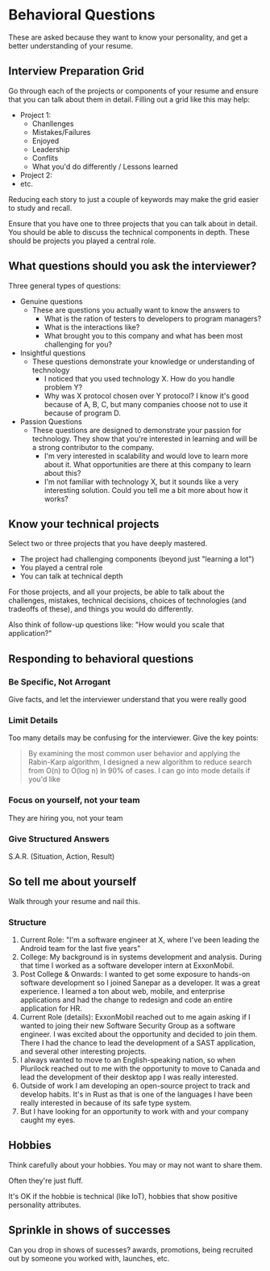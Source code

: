 # Behavioral Questions

These are asked because they want to know your personality, and get a better understanding of
your resume.

## Interview Preparation Grid

Go through each of the projects or components of your resume and ensure that you can talk about them in detail. Filling out a grid like this may help:

* Project 1:
  * Chanllenges
  * Mistakes/Failures
  * Enjoyed
  * Leadership
  * Conflits
  * What you'd do differently / Lessons learned
* Project 2:
* etc.

Reducing each story to just a couple of keywords may make the grid easier to study and recall.

Ensure that you have one to three projects that you can talk about in detail. You should be able to discuss the technical components in depth. These should be projects you played a central role.

## What questions should you ask the interviewer?

Three general types of questions:

* Genuine questions
  * These are questions you actually want to know the answers to
    * What is the ration of testers to developers to program managers?
    * What is the interactions like?
    * What brought you to this company and what has been most challenging for you?
* Insightful questions
  * These questions demonstrate your knowledge or understanding of technology
    * I noticed that you used technology X. How do you handle problem Y?
    * Why was X protocol chosen over Y protocol? I know it's good because of A, B, C, but many companies choose not to use it because of program D.
* Passion Questions
  * These questions are designed to demonstrate your passion for technology. They show that you're interested in learning and will be a strong contributor to the company.
    * I'm very interested in scalability and would love to learn more about it. What opportunities are there at this company to learn about this?
    * I'm not familiar with technology X, but it sounds like a very interesting solution. Could you tell me a bit more about how it works?

## Know your technical projects

Select two or three projects that you have deeply mastered.

* The project had challenging components (beyond just "learning a lot")
* You played a central role
* You can talk at technical depth

For those projects, and all your projects, be able to talk about the challenges, mistakes, technical decisions, choices of technologies (and tradeoffs of these), and things you would do differently.

Also think of follow-up questions like: "How would you scale that application?"

## Responding to behavioral questions

### Be Specific, Not Arrogant

Give facts, and let the interviewer understand that you were really good

### Limit Details

Too many details may be confusing for the interviewer. Give the key points:

> By examining the most common user behavior and applying the Rabin-Karp algorithm, I designed a new algorithm to reduce search from O(n) to O(log n) in 90% of cases. I can go into mode details if you'd like

### Focus on yourself, not your team

They are hiring you, not your team

### Give Structured Answers

S.A.R. (Situation, Action, Result)

## So tell me about yourself

Walk through your resume and nail this.

### Structure

1. Current Role: "I'm a software engineer at X, where I've been leading the Android team for the last five years"
2. College: My background is in systems development and analysis. During that time I worked as a software developer intern at ExxonMobil.
3. Post College & Onwards: I wanted to get some exposure to hands-on software development so I joined Sanepar as a developer. It was a great experience. I learned a ton about web, mobile, and enterprise applications and had the change to redesign and code an entire application for HR.
4. Current Role (details): ExxonMobil reached out to me again asking if I wanted to joing their new Software Security Group as a software engineer. I was excited about the opportunity and decided to join them. There I had the chance to lead the development of a SAST application, and several other interesting projects.
5. I always wanted to move to an English-speaking nation, so when Plurilock reached out to me with the opportunity to move to Canada and lead the development of their desktop app I was really interested.
6. Outside of work I am developing an open-source project to track and develop habits. It's in Rust as that is one of the languages I have been really interested in because of its safe type system.
7. But I have looking for an opportunity to work with and your company caught my eyes.

## Hobbies

Think carefully about your hobbies. You may or may not want to share them.

Often they're just fluff.

It's OK if the hobbie is technical (like IoT), hobbies that show positive personality attributes.

## Sprinkle in shows of successes

Can you drop in shows of sucesses? awards, promotions, being recruited out by someone you worked with, launches, etc.

